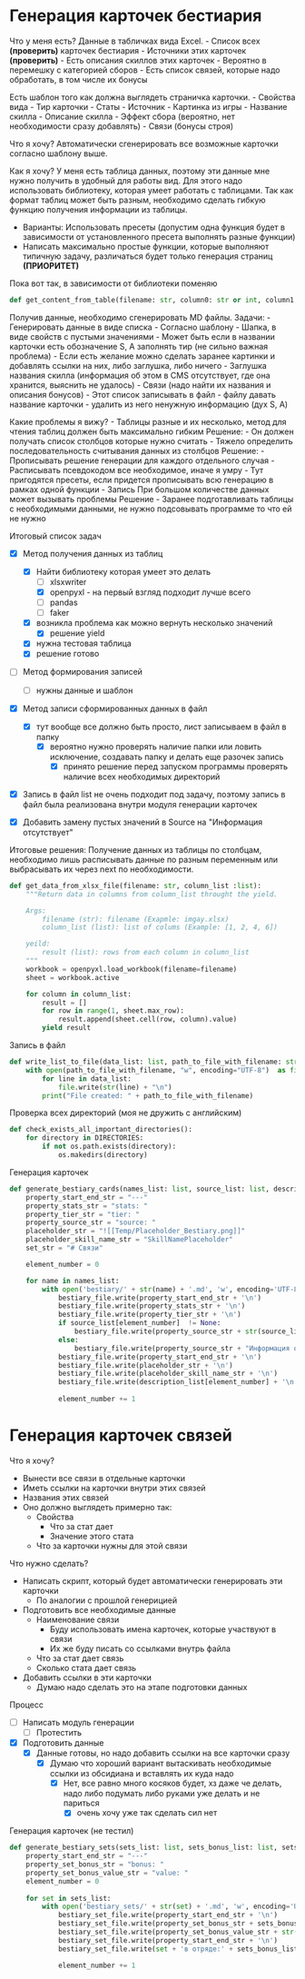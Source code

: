 
# Генерация карточек бестиария
Что у меня есть?
Данные в табличках вида Excel.
	- Список всех **(проверить)** карточек бестиария 
	- Источники этих карточек **(проверить)**
	- Есть описания скиллов этих карточек
		- Вероятно в перемешку с категорией сборов
	- Есть список связей, которые надо обработать, в том числе их бонусы

Есть шаблон того как должна выглядеть страничка карточки.
	- Свойства вида
		- Тир карточки
		- Статы
		- Источник
	- Картинка из игры
	- Название скилла
	- Описание скилла
	- Эффект сбора (вероятно, нет необходимости сразу добавлять)
	- Связи (бонусы строя)


Что я хочу?
Автоматически сгенерировать все возможные карточки согласно шаблону выше.

Как я хочу?
У меня есть таблица данных, поэтому эти данные мне нужно получить в удобный для работы вид. Для этого надо использовать библиотеку, которая умеет работать с таблицами. Так как формат таблиц может быть разным, необходимо сделать гибкую функцию получения информации из таблицы. 
- Варианты: Использовать пресеты (допустим одна функция будет в зависимости от установленного пресета выполнять разные функции)
- Написать максимально простые функции, которые выполняют типичную задачу, различаться будет только генерация страниц **(ПРИОРИТЕТ)**

Пока вот так, в зависимости от библиотеки поменяю  
```python
def get_content_from_table(filename: str, column0: str or int, column1: str or int)
```

Получив данные, необходимо сгенерировать MD файлы. Задачи:
	- Генерировать данные в виде списка
		- Согласно шаблону
			- Шапка, в виде свойств с пустыми значениями
				- Может быть если в названии карточки есть обозначение S, A заполнять тир (не сильно важная проблема)
			- Если есть желание можно сделать заранее картинки и добавлять ссылки на них, либо заглушка, либо ничего
			- Заглушка названия скилла (информация об этом в CMS отсутствует, где она хранится, выяснить не удалось)
			- Связи (надо найти их названия и описания бонусов)
	- Этот список записывать в файл
		- файлу давать название карточки 
		- удалить из него ненужную информацию (дух S, A)


Какие проблемы я вижу?
	- Таблицы разные и их несколько, метод для чтения таблиц должен быть максимально гибким
		 Решение:
		- Он должен получать список столбцов которые нужно считать
	- Тяжело определить последовательность считывания данных из столбцов
		Решение:
		- Прописывать решение генерации для каждого отдельного случая
		- Расписывать псевдокодом все необходимое, иначе я умру
		- Тут пригодятся пресеты, если придется прописывать всю генерацию в рамках одной функции
	- Запись
		При большом количестве данных может вызывать проблемы
			Решение
				- Заранее подготавливать таблицы с необходимыми данными, не нужно подсовывать программе то что ей не нужно


Итоговый список задач
- [x] Метод получения данных из таблиц
	- [x] Найти библиотеку которая умеет это делать
		- [ ] xlsxwriter
		- [x] openpyxl - на первый взгляд подходит лучше всего
		- [ ] pandas
		- [ ] faker
	- [x] возникла проблема как можно вернуть несколько значений
		- [x] решение yield
	- [x] нужна тестовая таблица 
	- [x] решение готово
		
- [ ] Метод формирования записей
	- [ ] нужны данные и шаблон
- [x] Метод записи сформированных данных в файл
	- [x] тут вообще все должно быть просто, лист записываем в файл в папку
		- [x] вероятно нужно проверять наличие папки или ловить исключение, создавать папку и делать еще разочек запись
			- [x] принято решение перед запуском программы проверять наличие всех необходимых директорий
- [x] Запись в файл list не очень подходит под задачу, поэтому запись в файл была реализована внутри модуля генерации карточек
- [x] Добавить замену пустых значений в Source на "Информация отсутствует"



Итоговые решения:
Получение данных из таблицы по столбцам, необходимо лишь расписывать данные по разным переменным или выбрасывать их через next по необходимости. 

```python
def get_data_from_xlsx_file(filename: str, column_list :list):
    """Return data in columns from column_list throught the yield.

    Args:
        filename (str): filename (Exapmle: imgay.xlsx)
        column_list (list): list of colums (Example: [1, 2, 4, 6])

    yeild: 
        result (list): rows from each column in column_list
    """
    workbook = openpyxl.load_workbook(filename=filename)
    sheet = workbook.active

    for column in column_list:
        result = []
        for row in range(1, sheet.max_row):
            result.append(sheet.cell(row, column).value)
        yield result
```

Запись в файл
```python
def write_list_to_file(data_list: list, path_to_file_with_filename: str):
    with open(path_to_file_with_filename, "w", encoding="UTF-8")  as file:
        for line in data_list:
            file.write(str(line) + "\n")
        print("File created: " + path_to_file_with_filename)
```

Проверка всех директорий (моя не дружить с английским)
```python
def check_exists_all_important_directories():
    for directory in DIRECTORIES:
        if not os.path.exists(directory):
            os.makedirs(directory)
```

Генерация карточек
```python
def generate_bestiary_cards(names_list: list, source_list: list, description_list: list):
    property_start_end_str = "---"
    property_stats_str = "stats: "
    property_tier_str = "tier: "
    property_source_str = "source: "
    placeholder_str = "![[Temp/Placeholder_Bestiary.png]]"
    placeholder_skill_name_str = "SkillNamePlaceholder"
    set_str = "# Связи"

    element_number = 0

    for name in names_list:
        with open('bestiary/' + str(name) + '.md', 'w', encoding='UTF-8') as bestiary_file:
            bestiary_file.write(property_start_end_str + '\n')
            bestiary_file.write(property_stats_str + '\n')
            bestiary_file.write(property_tier_str + '\n')
            if source_list[element_number]  != None:
                bestiary_file.write(property_source_str + str(source_list[element_number]) + '\n')
            else: 
                bestiary_file.write(property_source_str + "Информация отсутствует" + '\n')
            bestiary_file.write(property_start_end_str + '\n')
            bestiary_file.write(placeholder_str + '\n')
            bestiary_file.write(placeholder_skill_name_str + '\n')
            bestiary_file.write(description_list[element_number] + '\n')
            
            element_number += 1
```

# Генерация карточек связей

Что я хочу?
- Вынести все связи в отдельные карточки
- Иметь ссылки на карточки внутри этих связей
- Названия этих связей
- Оно должно выглядеть примерно так:
	- Свойства
		- Что за стат дает
		- Значение этого стата
	- Что за карточки нужны для этой связи

Что нужно сделать?
- Написать скрипт, который будет автоматически генерировать эти карточки
	- По аналогии с прошлой генерицией
- Подготовить все необходимые данные
	- Наименование связи
		- Буду использовать имена карточек, которые участвуют в связи
		- Их же буду писать со ссылками внутрь файла
	- Что за стат дает связь
	- Сколько стата дает связь
- Добавить ссылки в эти карточки
	- Думаю надо сделать это на этапе подготовки данных

Процесс
- [ ] Написать модуль генерации
	- [ ] Протестить
- [x] Подготовить данные
	- [x] Данные готовы, но надо добавить ссылки на все карточки сразу
		- [x] Думаю что хороший вариант вытаскивать необходимые ссылки из обсидиана и вставлять их куда надо
			- [x] Нет, все равно много косяков будет, хз даже че делать, надо либо подумать либо руками уже делать и не париться
				- [x] очень хочу уже так сделать сил нет

Генерация карточек (не тестил)
```python
def generate_bestiary_sets(sets_list: list, sets_bonus_list: list, sets_bonus_value_list: list):
    property_start_end_str = "---"
    property_set_bonus_str = "bonus: "
    property_set_bonus_value_str = "value: "
    element_number = 0
    
    for set in sets_list:
        with open('bestiary_sets/' + str(set) + '.md', 'w', encoding='UTF-8') as bestiary_set_file:
            bestiary_set_file.write(property_start_end_str + '\n')
            bestiary_set_file.write(property_set_bonus_str + sets_bonus_list[element_number] + '\n')
            bestiary_set_file.write(property_set_bonus_value_str + str(sets_bonus_value_list[element_number]) + '\n')
            bestiary_set_file.write(property_start_end_str + '\n')
            bestiary_set_file.write(set + 'в отряде:' + sets_bonus_list[element_number] + '+' + str(sets_bonus_value_list[element_number]) + '\n')

            element_number += 1
```
